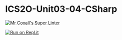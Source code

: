 # ICS2O-Unit03-04-CSharp

[![Mr Coxall's Super Linter](https://github.com/Claire-Bedrossian/ICS2O-Unit03-04-CSharp/workflows/Mr%20Coxall's%20Super%20Linter/badge.svg)](https://github.com/Claire-Bedrossian/ICS2O-Unit03-04-CSharp/actions)

[![Run on Repl.it](https://repl.it/badge/github/Claire-Bedrossian/ICS2O-Unit03-04-CSharp)](https://repl.it/github/Claire-Bedrossian/ICS2O-Unit03-04-CSharp)

